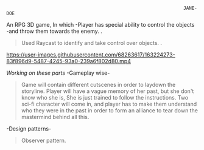                                                                      JANE-DOE
An RPG 3D game, In which
-Player has special ability to control the objects
-and throw them towards the enemy.
.

>Used Raycast to identify and take control over objects. 
.


https://user-images.githubusercontent.com/68263617/163224273-83f896d9-5487-4245-93a0-239a6f802d80.mp4




*Working on these parts*
  -Gameplay wise-
>Game will contain different cutscenes in order to laydown the storyline.
>Player will have a vague memory of her past, but she don't know who she is, She is just trained to follow the instructions.
>Two sci-fi character will come in, and player has to make them understand who they were in the past in order to form an alliance to tear down the mastermind behind all this.

  -Design patterns-
>Observer pattern.
